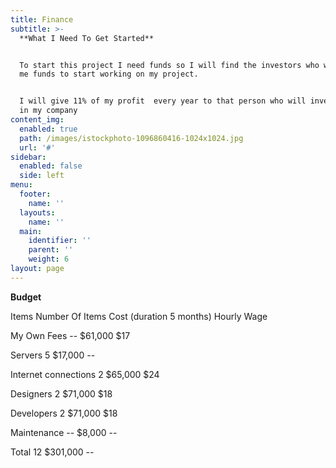 ```yaml
---
title: Finance
subtitle: >-
  **What I Need To Get Started**


  To start this project I need funds so I will find the investors who will give
  me funds to start working on my project.


  I will give 11% of my profit  every year to that person who will invest money
  in my company
content_img:
  enabled: true
  path: /images/istockphoto-1096860416-1024x1024.jpg
  url: '#'
sidebar:
  enabled: false
  side: left
menu:
  footer:
    name: ''
  layouts:
    name: ''
  main:
    identifier: ''
    parent: ''
    weight: 6
layout: page
---
```

**Budget**

Items	                         Number Of  Items	      Cost (duration 5 months)	        Hourly Wage

My Own Fees                  	--	                              $61,000                         	     $17 

Servers	                                5	                              $17,000 	                              --

Internet connections	       2	                              $65,000                       	     $24 

Designers	                       2                                     $71,000 	                             $18 

Developers	                       2	                              $71,000 	                             $18 

Maintenance                        --	                             $8,000 	                              --

Total	                            12	                             $301,000 	                              --
